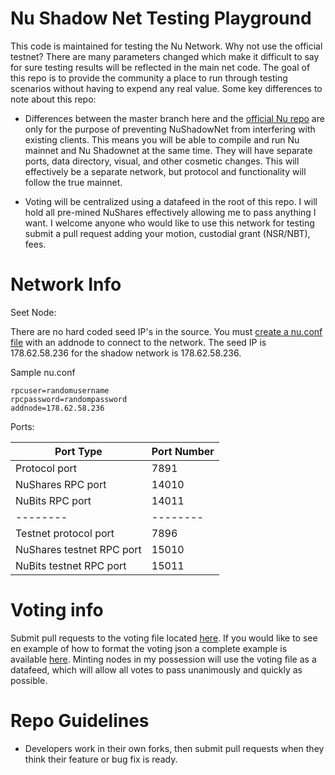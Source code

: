 
Nu Shadow Net Testing Playground
==================================

This code is maintained for testing the Nu Network. Why not use the official testnet? There are many parameters changed which make it difficult to say for sure testing results will be reflected in the main net code. The goal of this repo is to provide the community a place to run through testing scenarios without having to expend any real value. Some key differences to note about this repo:

* Differences between the master branch here and the [official Nu repo](https://bitbucket.org/JordanLeePeershares/Nubit)  are only for the purpose of preventing NuShadowNet from interfering with existing clients. This means you will be able to compile and run Nu mainnet and Nu Shadownet at the same time. They will have separate ports, data directory, visual, and other cosmetic changes. This will effectively be a separate network, but protocol and functionality will follow the true mainnet.

* Voting will be centralized using a datafeed in the root of this repo. I will hold all pre-mined NuShares effectively allowing me to pass anything I want. I welcome anyone who would like to use this network for testing submit a pull request adding your motion, custodial grant (NSR/NBT), fees.

# Network Info

Seet Node:

There are no hard coded seed IP's in the source. You must [create a nu.conf file](https://docs.nubits.com/creating-conf-file/) with an addnode to connect to the network. The seed IP is 178.62.58.236 for the shadow network is 178.62.58.236.

Sample nu.conf
```
rpcuser=randomusername
rpcpassword=randompassword
addnode=178.62.58.236
```

Ports:

Port Type | Port Number  
-------- | --------  
Protocol port | 7891  
NuShares RPC port | 14010 
NuBits RPC port | 14011  
-------- | --------  
Testnet protocol port | 7896  
NuShares testnet RPC port | 15010  
NuBits testnet RPC port | 15011  
  
# Voting info

Submit pull requests to the voting file located [here](https://github.com/CoinGame/NuShadowTestnet/blob/nushadownet/shadownet.vote). If you would like to see en example of how to format the voting json a complete example is available [here](https://github.com/CoinGame/NuShadowTestnet/blob/nushadownet/sample.vote). Minting nodes in my possession will use the voting file as a datafeed, which will allow all votes to pass unanimously and quickly as possible.
  
# Repo Guidelines

* Developers work in their own forks, then submit pull requests when they think their feature or bug fix is ready.
